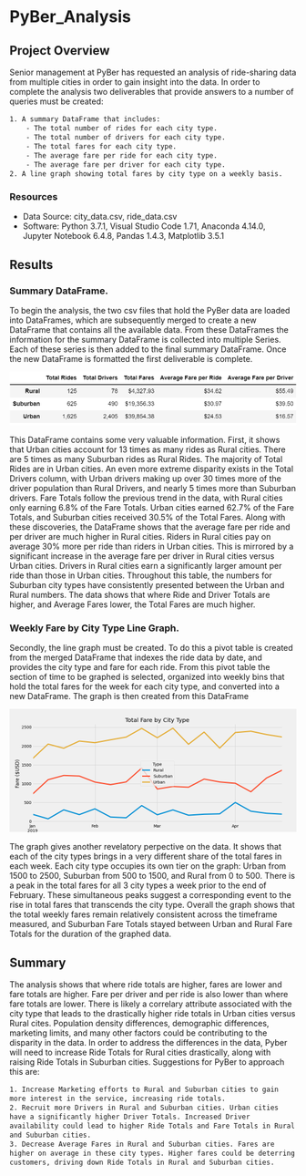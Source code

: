 # PyBer_Analysis

## Project Overview

Senior management at PyBer has requested an analysis of ride-sharing data from multiple cities in order to gain insight into the data. In order to complete the analysis two deliverables that provide answers to a number of queries must be created:

    1. A summary DataFrame that includes:
        - The total number of rides for each city type.
        - The total number of drivers for each city type.
        - The total fares for each city type.
        - The average fare per ride for each city type.
        - The average fare per driver for each city type.
    2. A line graph showing total fares by city type on a weekly basis. 

### Resources

- Data Source: city_data.csv, ride_data.csv
- Software: Python 3.7.1, Visual Studio Code 1.71, Anaconda 4.14.0, Jupyter Notebook 6.4.8, Pandas 1.4.3, Matplotlib 3.5.1

## Results

### Summary DataFrame.

To begin the analysis, the two csv files that hold the PyBer data are loaded into DataFrames, which are subsequently merged to create a new DataFrame that contains all the available data. From these DataFrames the information for the summary DataFrame is collected into multiple Series. Each of these series is then added to the final summary DataFrame. Once the new DataFrame is formatted the first deliverable is complete.

![pyber_summary_df.png](https://github.com/Jforbus/PyBer_Analysis/blob/main/Resources/pyber_summary_df.png)

This DataFrame contains some very valuable information. First, it shows that Urban cities account for 13 times as many rides as Rural cities. There are 5 times as many Suburban rides as Rural Rides. The majority of Total Rides are in Urban cities. An even more extreme disparity exists in the Total Drivers column, with Urban drivers making up over 30 times more of the driver population than Rural Drivers, and nearly 5 times more than Suburban drivers. Fare Totals follow the previous trend in the data, with Rural cities only earning 6.8% of the Fare Totals. Urban cities earned 62.7% of the Fare Totals, and Suburban cities received 30.5% of the Total Fares. Along with these discoveries, the DataFrame shows that the average fare per ride and per driver are much higher in Rural cities. Riders in Rural cities pay on average 30% more per ride than riders in Urban cities. This is mirrored by a significant increase in the average fare per driver in Rural cities versus Urban cities. Drivers in Rural cities earn a significantly larger amount per ride than those in Urban cities. Throughout this table, the numbers for Suburban city types have consistently presented between the Urban and Rural numbers. The data shows that where Ride and Driver Totals are higher, and Average Fares lower, the Total Fares are much higher. 

### Weekly Fare by City Type Line Graph.

Secondly, the line graph must be created. To do this a pivot table is created from the merged DataFrame that indexes the ride data by date, and provides the city type and fare for each ride.
From this pivot table the section of time to be graphed is selected, organized into weekly bins that hold the total fares for the week for each city type, and converted into a new DataFrame. The graph is then created from this DataFrame

![PyBer_fare_summary.png](https://github.com/Jforbus/PyBer_Analysis/blob/main/Analysis/PyBer_fare_summary.png)

The graph gives another revelatory perpective on the data. It shows that each of the city types brings in a very different share of the total fares in each week. Each city type occupies its own tier on the graph: Urban from 1500 to 2500, Suburban from 500 to 1500, and Rural from 0 to 500. There is a peak in the total fares for all 3 city types a week prior to the end of February. These simultaneous peaks suggest a corresponding event to the rise in total fares that transcends the city type. Overall the graph shows that the total weekly fares remain relatively consistent across the timeframe measured, and Suburban Fare Totals stayed between Urban and Rural Fare Totals for the duration of the graphed data. 


## Summary

The analysis shows that where ride totals are higher, fares are lower and fare totals are higher. Fare per driver and per ride is also lower than where fare totals are lower. There is likely a correlary attribute associated with the city type that leads to the drastically higher ride totals in Urban cities versus Rural cites. Population density differences, demographic differences, marketing limits, and many other factors could be contributing to the disparity in the data. In order to address the differences in the data, Pyber will need to increase Ride Totals for Rural cities drastically, along with raising Ride Totals in Suburban cities. Suggestions for PyBer to approach this are:

    1. Increase Marketing efforts to Rural and Suburban cities to gain more interest in the service, increasing ride totals. 
    2. Recruit more Drivers in Rural and Suburban cities. Urban cities have a significantly higher Driver Totals. Increased Driver availability could lead to higher Ride Totals and Fare Totals in Rural and Suburban cities.
    3. Decrease Average Fares in Rural and Suburban cities. Fares are higher on average in these city types. Higher fares could be deterring customers, driving down Ride Totals in Rural and Suburban cities. 
